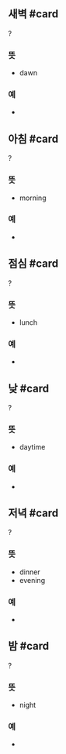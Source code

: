 ## 새벽 #card
?
### 뜻
- dawn
### 예
-
<!--SR:!2024-12-05,3,258-->

## 아침 #card
?
### 뜻
- morning
### 예
-
<!--SR:!2025-02-03,83,270-->

## 점심 #card
?
### 뜻
- lunch
### 예
-
<!--SR:!2025-01-06,23,258-->

## 낮 #card
?
### 뜻
- daytime
### 예
-
<!--SR:!2025-04-10,121,292-->


## 저녁 #card
?
### 뜻
- dinner
- evening
### 예
-
<!--SR:!2024-12-13,18,255-->

## 밤 #card
?
### 뜻
- night
### 예
-
<!--SR:!2024-12-31,43,295-->
